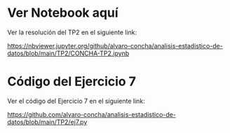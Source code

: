 # Ver Notebook aquí

Ver la resolución del TP2 en el siguiente link:

https://nbviewer.jupyter.org/github/alvaro-concha/analisis-estadistico-de-datos/blob/main/TP2/CONCHA-TP2.ipynb

# Código del Ejercicio 7

Ver el código del Ejercicio 7 en el siguiente link:

https://github.com/alvaro-concha/analisis-estadistico-de-datos/blob/main/TP2/ej7.py